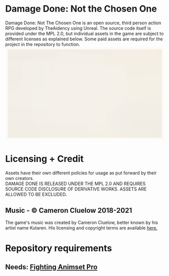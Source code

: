 # Damage Done: Not the Chosen One

Damage Done: Not The Chosen One is an open source, third person action RPG developed by TheAidency using Unreal. The source code itself is provided under the MPL 2.0, but individual assets in the game are subject to different licenses as explained below. Some paid assets are required for the project in the repository to function.
![Damage Done Logo](https://raw.githubusercontent.com/TheAidency/OpenDD/main/Meta/dd.gif)

# Licensing + Credit

Assets have their own different policies for usage as put forward by their own creators.     
DAMAGE DONE IS RELEASED UNDER THE MPL 2.0 AND REQUIRES SOURCE CODE DISCLOSURE OF DERIVATIVE WORKS. ASSETS ARE ALLOWED TO BE EXCLUDED.

## Music - © Cameron Cluelow 2018-2021

The game's music was created by Cameron Cluelow, better known by his artist name Kutaren. His licensing and copyright terms are available [here.](https://docs.google.com/document/d/14gNgcMxHbkaiwhuzUqabfJ-00vgj-xt0gogAyn7GLno/)

# Repository requirements
## Needs: [Fighting Animset Pro](https://www.unrealengine.com/marketplace/en-US/product/fighting-animset-pro)


